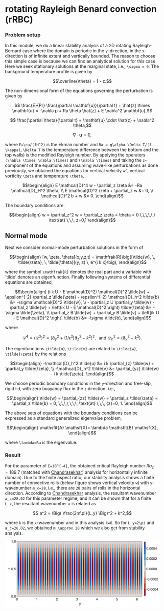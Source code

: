 # rotating Rayleigh Benard convection (rRBC)

### Problem setup

In this module, we do a linear stability analysis of a 2D rotating Rayleigh-Bernard case where the domain is periodic in the ``y``-direction, 
in the ``x``-direction is of infinite extent and vertically bounded. The reason to choose this simple case is because we can find an analytical solution for this case. Here we seek stationary solutions at the marginal state, i.e., ```\sigma = 0```. The background temperature profile is given by 
```math
\overline{\theta} = 1 - z.
```
The non-dimensional form of the equations governing the perturbation is given by 
```math
    \frac{E}{Pr} \frac{\partial \mathbf{u}}{\partial t} 
    + \hat{z} \times \mathbf{u} =
    -\nabla p + Ra \theta \hat{z} + E \nabla^2 \mathbf{u},
```
```math
    \frac{\partial \theta}{\partial t} 
    = \mathbf{u} \cdot \hat{z} + \nabla^2 \theta,
```
```math
    \nabla \cdot \mathbf{u} = 0,
```
where ```E=\nu/(fH^2)``` is the Ekman number and ```Ra = g\alpha \Delta T/(f \kappa)```, ```\Delta T``` is the temperature difference between the bottom and the top walls) is the modified Rayleigh number.
By applying the operators ```(\nabla \times \nabla \times)``` and ```(\nabla \times)``` and taking the ```z```-component of the equations and assuming wave-like perturbations as done previously, we obtained the equations for vertical velocity ```w^```, vertical vorticity ```\zeta``` and temperature ```\theta```,
```math
\begin{align}
    E \mathcal{D}^4 w - \partial_z \zeta &= -Ra \mathcal{D}_H^2 \theta,
\\
    E \mathcal{D}^2 \zeta + \partial_z w &= 0,
\\
    \mathcal{D}^2 b + w &= 0.
\end{align}
```
The boundary conditions are: 
```math
\begin{align}
    w = \partial_z^2 w = \partial_z \zeta = \theta = 0
    \,\,\,\,\,\ \text{at} \,\,\, z=0,1
\end{align}
```

## Normal mode 
Next we consider normal-mode perturbation solutions in the form of 
```math
\begin{align}
    [w, \zeta, \theta](x,y,z,t) =
\mathfrak{R}\big([\tilde{w}, \, \tilde{\zeta}, \, \tilde{\theta}](y, z) \, e^{i k x}\big),
\end{align}
```
where the symbol ``\mathfrak{R}`` denotes the real part and a variable with `tilde' denotes an eigenfunction. 
Finally following systems of differential equations are obtained,
```math
\begin{align}
    (i k U - E \mathcal{D}^2) \mathcal{D}^2 \tilde{w}
    + \epsilon^{-2} \partial_z \tilde{\zeta}
    - \epsilon^{-2} \mathcal{D}_h^2 \tilde{b} &= -\sigma \mathcal{D}^2 \tilde{w},
\\
    - \partial_z U \partial_y \tilde{w}
    - \partial_z \tilde{w}
    + \left(ik U - E \mathcal{D}^2 \right) \tilde{\zeta} &= -\sigma \tilde{\zeta},
\\
    \partial_z B \tilde{w} + \partial_y B  \tilde{v} + 
    \left[ik U - E \mathcal{D}^2 \right] \tilde{b} &= -\sigma \tilde{b}, 
\end{align}
```
where 
```math
\mathcal{D}^4  = (\mathcal{D}^2 )^2 = \big(\partial_y^2 +
(1/\epsilon^2)\partial_z^2 - k^2\big)^2, \,\,\,\, \text{and} \,\, \mathcal{D}_h^2 = (\partial_y^2 - k^2).
```
The eigenfunctions ``\tilde{u}``, ``\tilde{v}`` are related to ``\tilde{w}``, ``\tilde{\zeta}`` by the relations 
```math
\begin{align}
    -\mathcal{D}_h^2 \tilde{u} &= i k \partial_{z} \tilde{w} + \partial_y \tilde{\zeta},
\\   
    -\mathcal{D}_h^2 \tilde{v} &= \partial_{yz} \tilde{w} -  i k \tilde{\zeta}.
\end{align}
```
We choose periodic boundary conditions in the ``y``-direction and free-slip, rigid lid, with zero buoyancy flux in the ``z`` direction, i.e., 
```math
\begin{align}
    \tilde{w} = \partial_{zz} \tilde{w} = 
    \partial_z \tilde{\zeta} = \partial_z \tilde{b} = 0, 
    \,\,\,\,\,\,\, \text{at} \,\,\, {z}=0, 1.
\end{align}
```
The above sets of equations with the boundary conditions can be expressed as a standard generalized eigenvalue problem,
```math
\begin{align}
    \mathsfit{A} \mathsf{X}= \lambda \mathsfit{B} \mathsf{X},   
\end{align}
```
where ```\lambda=Ra``` is the eigenvalue. 


### Result

For the parameter of ```E=10^{-4}```, the obtained critical Rayleigh number $Ra_c=189.7$ (matched with [Chandrasekhar](@citet)) analysis for horizontally infinite domain). Due to the finite aspect ratio, our stability analysis shows a finite number of convective rolls (below figure shows vertical velocity ``w``) with ``y``-wavenumber ``m_c=28``, i.e., there are ``28`` pairs of rolls in the horizontal direction. According to [Chandrasekhar](@citet) analysis, the resultant wavenumber ``a_c=28.02`` for this parameter regime, and it can be shown that for a finite ```L_x```, the resultant wavenumber ``a`` is related as
```math
    a^2 = \Big( \frac{2m\pi}{L_y} \Big)^2 + k^2,
```
where ``k`` is the ``x``-wavenumber and in this analysis ``k=0``. 
So for ```L_y=2\pi``` and ```a_c=28.02```, we obtained ``m \approx 28`` which we also get from stability analysis.

![Alt text](images/rRBC.png)
